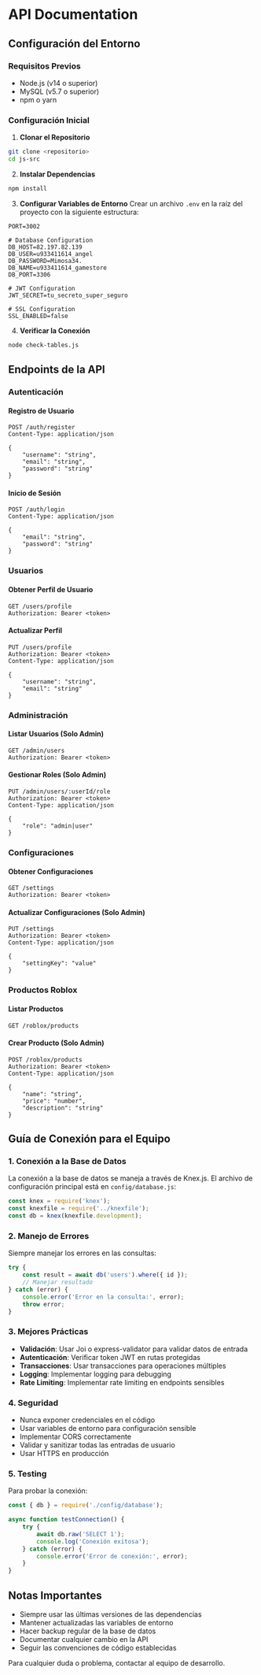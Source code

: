 # API Documentation

## Configuración del Entorno

### Requisitos Previos
- Node.js (v14 o superior)
- MySQL (v5.7 o superior)
- npm o yarn

### Configuración Inicial

1. **Clonar el Repositorio**
```bash
git clone <repositorio>
cd js-src
```

2. **Instalar Dependencias**
```bash
npm install
```

3. **Configurar Variables de Entorno**
Crear un archivo `.env` en la raíz del proyecto con la siguiente estructura:
```env
PORT=3002

# Database Configuration
DB_HOST=82.197.82.139
DB_USER=u933411614_angel
DB_PASSWORD=Mimosa34.
DB_NAME=u933411614_gamestore
DB_PORT=3306

# JWT Configuration
JWT_SECRET=tu_secreto_super_seguro

# SSL Configuration
SSL_ENABLED=false
```

4. **Verificar la Conexión**
```bash
node check-tables.js
```

## Endpoints de la API

### Autenticación

#### Registro de Usuario
```http
POST /auth/register
Content-Type: application/json

{
    "username": "string",
    "email": "string",
    "password": "string"
}
```

#### Inicio de Sesión
```http
POST /auth/login
Content-Type: application/json

{
    "email": "string",
    "password": "string"
}
```

### Usuarios

#### Obtener Perfil de Usuario
```http
GET /users/profile
Authorization: Bearer <token>
```

#### Actualizar Perfil
```http
PUT /users/profile
Authorization: Bearer <token>
Content-Type: application/json

{
    "username": "string",
    "email": "string"
}
```

### Administración

#### Listar Usuarios (Solo Admin)
```http
GET /admin/users
Authorization: Bearer <token>
```

#### Gestionar Roles (Solo Admin)
```http
PUT /admin/users/:userId/role
Authorization: Bearer <token>
Content-Type: application/json

{
    "role": "admin|user"
}
```

### Configuraciones

#### Obtener Configuraciones
```http
GET /settings
Authorization: Bearer <token>
```

#### Actualizar Configuraciones (Solo Admin)
```http
PUT /settings
Authorization: Bearer <token>
Content-Type: application/json

{
    "settingKey": "value"
}
```

### Productos Roblox

#### Listar Productos
```http
GET /roblox/products
```

#### Crear Producto (Solo Admin)
```http
POST /roblox/products
Authorization: Bearer <token>
Content-Type: application/json

{
    "name": "string",
    "price": "number",
    "description": "string"
}
```

## Guía de Conexión para el Equipo

### 1. Conexión a la Base de Datos

La conexión a la base de datos se maneja a través de Knex.js. El archivo de configuración principal está en `config/database.js`:

```javascript
const knex = require('knex');
const knexfile = require('../knexfile');
const db = knex(knexfile.development);
```

### 2. Manejo de Errores

Siempre manejar los errores en las consultas:

```javascript
try {
    const result = await db('users').where({ id });
    // Manejar resultado
} catch (error) {
    console.error('Error en la consulta:', error);
    throw error;
}
```

### 3. Mejores Prácticas

- **Validación**: Usar Joi o express-validator para validar datos de entrada
- **Autenticación**: Verificar token JWT en rutas protegidas
- **Transacciones**: Usar transacciones para operaciones múltiples
- **Logging**: Implementar logging para debugging
- **Rate Limiting**: Implementar rate limiting en endpoints sensibles

### 4. Seguridad

- Nunca exponer credenciales en el código
- Usar variables de entorno para configuración sensible
- Implementar CORS correctamente
- Validar y sanitizar todas las entradas de usuario
- Usar HTTPS en producción

### 5. Testing

Para probar la conexión:
```javascript
const { db } = require('./config/database');

async function testConnection() {
    try {
        await db.raw('SELECT 1');
        console.log('Conexión exitosa');
    } catch (error) {
        console.error('Error de conexión:', error);
    }
}
```

## Notas Importantes

- Siempre usar las últimas versiones de las dependencias
- Mantener actualizadas las variables de entorno
- Hacer backup regular de la base de datos
- Documentar cualquier cambio en la API
- Seguir las convenciones de código establecidas

Para cualquier duda o problema, contactar al equipo de desarrollo.
